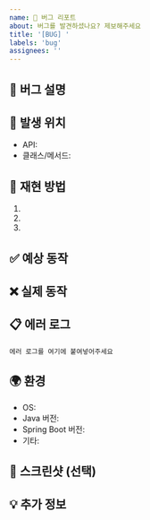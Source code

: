```yaml
---
name: 🐛 버그 리포트
about: 버그를 발견하셨나요? 제보해주세요
title: '[BUG] '
labels: 'bug'
assignees: ''
---
```


## 🐛 버그 설명

<!-- 버그에 대한 명확하고 간결한 설명을 작성해주세요 -->

## 📍 발생 위치

<!-- 버그가 발생한 API 엔드포인트나 클래스/메서드를 명시해주세요 -->
- API:
- 클래스/메서드:

## 🔄 재현 방법

<!-- 버그를 재현하는 단계를 작성해주세요 -->
1.
2.
3.

## ✅ 예상 동작

<!-- 어떤 동작이 일어나야 하는지 설명해주세요 -->

## ❌ 실제 동작

<!-- 실제로 어떤 동작이 일어났는지 설명해주세요 -->

## 📋 에러 로그

```
에러 로그를 여기에 붙여넣어주세요
```

## 🌍 환경

- OS:
- Java 버전:
- Spring Boot 버전:
- 기타:

## 📸 스크린샷 (선택)

<!-- 스크린샷이 있다면 첨부해주세요 -->

## 💡 추가 정보

<!-- 추가로 필요한 정보가 있다면 작성해주세요 -->
